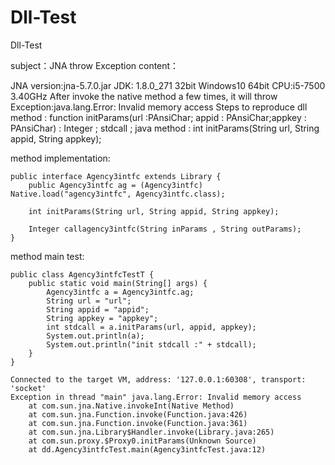 # Dll-Test
Dll-Test


subject：JNA throw Exception
content：

JNA version:jna-5.7.0.jar
JDK: 1.8.0_271 32bit
Windows10 64bit
CPU:i5-7500 3.40GHz
After invoke the native method a few times, it will throw Exception:java.lang.Error: Invalid memory access
Steps to reproduce
dll method : function initParams(url :PAnsiChar; appid : PAnsiChar;appkey : PAnsiChar) : Integer ; stdcall ;
java method : int initParams(String url, String appid, String appkey);

method implementation:
~~~
public interface Agency3intfc extends Library {
    public Agency3intfc ag = (Agency3intfc) Native.load("agency3intfc", Agency3intfc.class);

    int initParams(String url, String appid, String appkey);
    
    Integer callagency3intfc(String inParams , String outParams);
}

~~~

method main test:
~~~
public class Agency3intfcTestT {
	public static void main(String[] args) {
		Agency3intfc a = Agency3intfc.ag;
		String url = "url";
		String appid = "appid";
		String appkey = "appkey";
		int stdcall = a.initParams(url, appid, appkey);
		System.out.println(a);
		System.out.println("init stdcall :" + stdcall);
	}
}
~~~

~~~
Connected to the target VM, address: '127.0.0.1:60308', transport: 'socket'
Exception in thread "main" java.lang.Error: Invalid memory access
	at com.sun.jna.Native.invokeInt(Native Method)
	at com.sun.jna.Function.invoke(Function.java:426)
	at com.sun.jna.Function.invoke(Function.java:361)
	at com.sun.jna.Library$Handler.invoke(Library.java:265)
	at com.sun.proxy.$Proxy0.initParams(Unknown Source)
	at dd.Agency3intfcTest.main(Agency3intfcTest.java:12)
~~~
